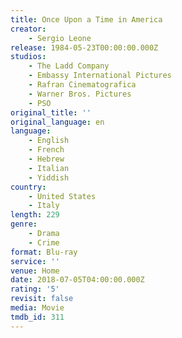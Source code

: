 ```yaml
---
title: Once Upon a Time in America
creator:
    - Sergio Leone
release: 1984-05-23T00:00:00.000Z
studios:
    - The Ladd Company
    - Embassy International Pictures
    - Rafran Cinematografica
    - Warner Bros. Pictures
    - PSO
original_title: ''
original_language: en
language:
    - English
    - French
    - Hebrew
    - Italian
    - Yiddish
country:
    - United States
    - Italy
length: 229
genre:
    - Drama
    - Crime
format: Blu-ray
service: ''
venue: Home
date: 2018-07-05T04:00:00.000Z
rating: '5'
revisit: false
media: Movie
tmdb_id: 311
---
```



